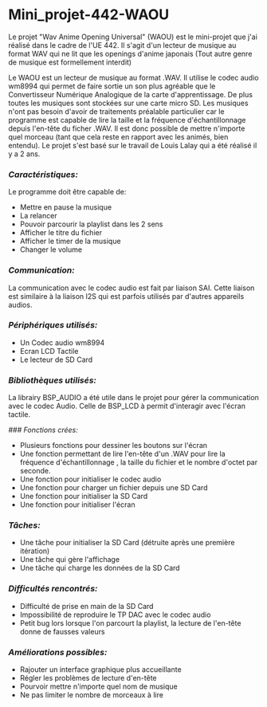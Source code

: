 # Mini_projet-442-WAOU
Le projet "Wav Anime Opening Universal" (WAOU) est le mini-projet que j'ai réalisé dans le cadre de l'UE 442. Il s'agit d'un lecteur de musique au format WAV qui ne lit que les openings d'anime japonais (Tout autre genre de musique est formellement interdit)


Le WAOU est un lecteur de musique au format .WAV. Il utilise le codec audio wm8994 qui permet de faire sortie un son plus agréable que le Convertisseur Numérique Analogique de la carte d'apprentissage. De plus toutes les musiques sont stockées sur une carte micro SD. Les musiques n'ont pas besoin d'avoir de traitements préalable particulier car le programme est capable de lire la taille et la fréquence d'échantillonnage depuis l'en-tête du ficher .WAV. Il est donc possible de mettre n'importe quel morceau (tant que cela reste en rapport avec les animés, bien entendu). Le projet s'est basé sur le travail de Louis Lalay qui a été réalisé il y a 2 ans.

### _Caractéristiques:_

Le programme doit être capable de:

- Mettre en pause la musique
- La relancer
- Pouvoir parcourir la playlist dans les 2 sens
- Afficher le titre du fichier
- Afficher le timer de la musique
- Changer le volume

### _Communication:_ 

La communication avec le codec audio est fait par liaison SAI. Cette liaison est similaire à la liaison I2S qui est parfois utilisés par d'autres appareils audios.

### _Périphériques utilisés:_

- Un Codec audio wm8994
- Ecran LCD Tactile
- Le lecteur de SD Card

### _Bibliothèques utilisés:_ 

La librairy BSP_AUDIO a été utile dans le projet pour gérer la communication avec le codec Audio. Celle de BSP_LCD à permit d'interagir avec l'écran tactile.

_### Fonctions crées:_

- Plusieurs fonctions pour dessiner les boutons sur l'écran
- Une fonction permettant de lire l'en-tête d'un .WAV pour lire la fréquence d'échantillonnage , la taille du fichier et le nombre d'octet par seconde. 
- Une fonction pour initialiser le codec audio
- Une fonction pour charger un fichier depuis une SD Card
- Une fonction pour initialiser la SD Card 
- Une fonction pour initialiser l'écran

### _Tâches:_

- Une tâche pour initialiser la SD Card (détruite après une première itération)
- Une tâche qui gère l'affichage
- Une tâche qui charge les données de la SD Card


### _Difficultés rencontrés:_

- Difficulté de prise en main de la SD Card
- Impossibilité de reproduire le TP DAC avec le codec audio 
- Petit bug lors lorsque l'on parcourt la playlist, la lecture de l'en-tête donne de fausses valeurs

### _Améliorations possibles:_

- Rajouter un interface graphique plus accueillante
- Régler les problèmes de lecture d'en-tête
- Pourvoir mettre n'importe quel nom de musique
- Ne pas limiter le nombre de morceaux à lire
